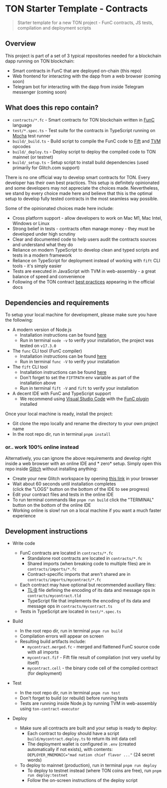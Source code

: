 # TON Starter Template - Contracts

> Starter template for a new TON project - FunC contracts, JS tests, compilation and deployment scripts

## Overview

This project is part of a set of 3 typical repositories needed for a blockchain dapp running on TON blockchain:

* Smart contracts in FunC that are deployed on-chain (this repo)
* Web frontend for interacting with the dapp from a web browser (coming soon)
* Telegram bot for interacting with the dapp from inside Telegram messenger (coming soon)

## What does this repo contain?

* `contracts/*.fc` - Smart contracts for TON blockchain written in [FunC](https://ton.org/docs/#/func) language
* `test/*.spec.ts` - Test suite for the contracts in TypeScript running on [Mocha](https://mochajs.org/) test runner
* `build/_build.ts` - Build script to compile the FunC code
  to [Fift](https://ton-blockchain.github.io/docs/fiftbase.pdf) and [TVM](https://ton-blockchain.github.io/docs/tvm.pdf)
  opcodes
* `build/_deploy.ts` - Deploy script to deploy the compiled code to TON mainnet (or testnet)
* `build/_setup.ts` - Setup script to install build dependencies (used primarily for Glitch.com support)

There is no one official way to develop smart contracts for TON. Every developer has their own best practices. This
setup is definitely opinionated and some developers may not appreciate the choices made. Nevertheless, we stand by every
choice made here and believe that this is the optimal setup to develop fully tested contracts in the most seamless way
possible.

Some of the opinionated choices made here include:

* Cross platform support - allow developers to work on Mac M1, Mac Intel, Windows or Linux
* Strong belief in tests - contracts often manage money - they must be developed under high scrutiny
* Clear and documented code to help users audit the contracts sources and understand what they do
* Reliance on modern TypeScript to develop clean and typed scripts and tests in a modern framework
* Reliance on TypeScript for deployment instead of working with `fift` CLI tools - it's simply easier
* Tests are executed in JavaScript with TVM in web-assembly - a great balance of speed and convenience
* Following of the TON contract [best practices](https://ton.org/docs/#/howto/smart-contract-guidelines) appearing in
  the official docs

## Dependencies and requirements

To setup your local machine for development, please make sure you have the following:

* A modern version of Node.js
    * Installation instructions can be found [here](https://nodejs.org/)
    * Run in terminal `node -v` to verify your installation, the project was tested on `v17.3.0`
* The `func` CLI tool (FunC compiler)
    * Installation instructions can be found [here](https://github.com/ton-defi-org/ton-binaries)
    * Run in terminal `func -V` to verify your installation
* The `fift` CLI tool
    * Installation instructions can be found [here](https://github.com/ton-defi-org/ton-binaries)
    * Don't forget to set the `FIFTPATH` env variable as part of the installation above
    * Run in terminal `fift -V` and `fift` to verify your installation
* A decent IDE with FunC and TypeScript support
    * We recommend using [Visual Studio Code](https://code.visualstudio.com/) with
      the [FunC plugin](https://marketplace.visualstudio.com/items?itemName=tonwhales.func-vscode) installed

Once your local machine is ready, install the project:

* Git clone the repo locally and rename the directory to your own project name
* In the root repo dir, run in terminal `pnpm install`

### or.. work 100% online instead

Alternatively, you can ignore the above requirements and develop right inside a web browser with an online IDE and *
zero* setup. Simply open this repo inside [Glitch](https://glitch.com/) without installing anything:

* Create your new Glitch workspace by
  opening [this link](https://glitch.com/edit/#!/remix/clone-from-repo?&REPO_URL=https%3A%2F%2Fgithub.com%2Fton-defi-org%2Ftonstarter-contracts.git)
  in your browser
* Wait about 60 seconds until installation completes <br>(click the "LOGS" button on the bottom of the IDE to see
  progress)
* Edit your contract files and tests in the online IDE
* To run terminal commands like `pnpm run build` click the "TERMINAL" button on the bottom of the online IDE
* Working online is slow! run on a local machine if you want a much faster experience

## Development instructions

* Write code
    * FunC contracts are located in `contracts/*.fc`
        * Standalone root contracts are located in `contracts/*.fc`
        * Shared imports (when breaking code to multiple files) are in `contracts/imports/*.fc`
        * Contract-specific imports that aren't shared are in `contracts/imports/mycontract/*.fc`
    * Each contract may have optional but recommended auxiliary files:
        * [TL-B](https://ton.org/docs/#/overviews/TL-B) file defining the encoding of its data and message ops
          in `contracts/mycontract.tld`
        * TypeScript file that implements the encoding of its data and message ops in `contracts/mycontract.ts`
    * Tests in TypeScript are located in `test/*.spec.ts`

* Build
    * In the root repo dir, run in terminal `pnpm run build`
    * Compilation errors will appear on screen
    * Resulting build artifacts include:
        * `mycontract.merged.fc` - merged and flattened FunC source code with all imports
        * `mycontract.fif` - Fift file result of compilation (not very useful by itself)
        * `mycontract.cell` - the binary code cell of the compiled contract (for deployment)

* Test
    * In the root repo dir, run in terminal `pnpm run test`
    * Don't forget to build (or rebuild) before running tests
    * Tests are running inside Node.js by running TVM in web-assembly using `ton-contract-executor`

* Deploy
    * Make sure all contracts are built and your setup is ready to deploy:
        * Each contract to deploy should have a script `build/mycontract.deploy.ts` to return its init data cell
        * The deployment wallet is configured in `.env` (created automatically if not exists), with contents:<br>
          `DEPLOYER_MNEMONIC="mad nation chief flavor ..."` (24 secret words)
    * To deploy to mainnet (production), run in terminal `pnpm run deploy`
        * To deploy to testnet instead (where TON coins are free), run `pnpm run deploy:testnet`
        * Follow the on-screen instructions of the deploy script
  